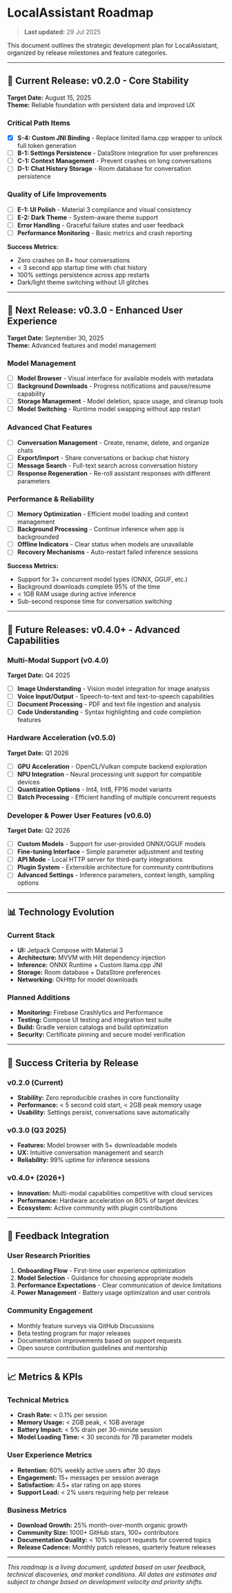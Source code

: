 # LocalAssistant Roadmap

> **Last updated:** 29 Jul 2025

This document outlines the strategic development plan for LocalAssistant, organized by release milestones and feature categories.

---

## 🎯 Current Release: v0.2.0 - Core Stability

**Target Date:** August 15, 2025  
**Theme:** Reliable foundation with persistent data and improved UX

### Critical Path Items
- [x] **S-4: Custom JNI Binding** - Replace limited llama.cpp wrapper to unlock full token generation
- [ ] **B-1: Settings Persistence** - DataStore integration for user preferences 
- [ ] **C-1: Context Management** - Prevent crashes on long conversations
- [ ] **D-1: Chat History Storage** - Room database for conversation persistence

### Quality of Life Improvements  
- [ ] **E-1: UI Polish** - Material 3 compliance and visual consistency
- [ ] **E-2: Dark Theme** - System-aware theme support
- [ ] **Error Handling** - Graceful failure states and user feedback
- [ ] **Performance Monitoring** - Basic metrics and crash reporting

**Success Metrics:**
- Zero crashes on 8+ hour conversations
- < 3 second app startup time with chat history
- 100% settings persistence across app restarts
- Dark/light theme switching without UI glitches

---

## 🚀 Next Release: v0.3.0 - Enhanced User Experience

**Target Date:** September 30, 2025  
**Theme:** Advanced features and model management

### Model Management
- [ ] **Model Browser** - Visual interface for available models with metadata
- [ ] **Background Downloads** - Progress notifications and pause/resume capability  
- [ ] **Storage Management** - Model deletion, space usage, and cleanup tools
- [ ] **Model Switching** - Runtime model swapping without app restart

### Advanced Chat Features
- [ ] **Conversation Management** - Create, rename, delete, and organize chats
- [ ] **Export/Import** - Share conversations or backup chat history
- [ ] **Message Search** - Full-text search across conversation history
- [ ] **Response Regeneration** - Re-roll assistant responses with different parameters

### Performance & Reliability
- [ ] **Memory Optimization** - Efficient model loading and context management
- [ ] **Background Processing** - Continue inference when app is backgrounded
- [ ] **Offline Indicators** - Clear status when models are unavailable
- [ ] **Recovery Mechanisms** - Auto-restart failed inference sessions

**Success Metrics:**
- Support for 3+ concurrent model types (ONNX, GGUF, etc.)
- Background downloads complete 95% of the time
- < 1GB RAM usage during active inference
- Sub-second response time for conversation switching

---

## 🔮 Future Releases: v0.4.0+ - Advanced Capabilities

### Multi-Modal Support (v0.4.0)
**Target Date:** Q4 2025
- [ ] **Image Understanding** - Vision model integration for image analysis
- [ ] **Voice Input/Output** - Speech-to-text and text-to-speech capabilities
- [ ] **Document Processing** - PDF and text file ingestion and analysis
- [ ] **Code Understanding** - Syntax highlighting and code completion features

### Hardware Acceleration (v0.5.0)
**Target Date:** Q1 2026
- [ ] **GPU Acceleration** - OpenCL/Vulkan compute backend exploration
- [ ] **NPU Integration** - Neural processing unit support for compatible devices
- [ ] **Quantization Options** - Int4, Int8, FP16 model variants
- [ ] **Batch Processing** - Efficient handling of multiple concurrent requests

### Developer & Power User Features (v0.6.0)
**Target Date:** Q2 2026
- [ ] **Custom Models** - Support for user-provided ONNX/GGUF models
- [ ] **Fine-tuning Interface** - Simple parameter adjustment and testing
- [ ] **API Mode** - Local HTTP server for third-party integrations
- [ ] **Plugin System** - Extensible architecture for community contributions
- [ ] **Advanced Settings** - Inference parameters, context length, sampling options

---

## 📊 Technology Evolution

### Current Stack
- **UI:** Jetpack Compose with Material 3
- **Architecture:** MVVM with Hilt dependency injection
- **Inference:** ONNX Runtime + Custom llama.cpp JNI
- **Storage:** Room database + DataStore preferences
- **Networking:** OkHttp for model downloads

### Planned Additions
- **Monitoring:** Firebase Crashlytics and Performance
- **Testing:** Compose UI testing and integration test suite
- **Build:** Gradle version catalogs and build optimization
- **Security:** Certificate pinning and secure model verification

---

## 🎯 Success Criteria by Release

### v0.2.0 (Current)
- **Stability:** Zero reproducible crashes in core functionality
- **Performance:** < 5 second cold start, < 2GB peak memory usage
- **Usability:** Settings persist, conversations save automatically

### v0.3.0 (Q3 2025)
- **Features:** Model browser with 5+ downloadable models
- **UX:** Intuitive conversation management and search
- **Reliability:** 99% uptime for inference sessions

### v0.4.0+ (2026+)
- **Innovation:** Multi-modal capabilities competitive with cloud services
- **Performance:** Hardware acceleration on 80% of target devices
- **Ecosystem:** Active community with plugin contributions

---

## 🔄 Feedback Integration

### User Research Priorities
1. **Onboarding Flow** - First-time user experience optimization
2. **Model Selection** - Guidance for choosing appropriate models
3. **Performance Expectations** - Clear communication of device limitations
4. **Power Management** - Battery usage optimization and user controls

### Community Engagement
- Monthly feature surveys via GitHub Discussions
- Beta testing program for major releases
- Documentation improvements based on support requests
- Open source contribution guidelines and mentorship

---

## 📈 Metrics & KPIs

### Technical Metrics
- **Crash Rate:** < 0.1% per session
- **Memory Usage:** < 2GB peak, < 1GB average
- **Battery Impact:** < 5% drain per 30-minute session
- **Model Loading Time:** < 30 seconds for 7B parameter models

### User Experience Metrics
- **Retention:** 60% weekly active users after 30 days
- **Engagement:** 15+ messages per session average
- **Satisfaction:** 4.5+ star rating on app stores
- **Support Load:** < 2% users requiring help per release

### Business Metrics
- **Download Growth:** 25% month-over-month organic growth
- **Community Size:** 1000+ GitHub stars, 100+ contributors
- **Documentation Quality:** < 10% support requests for covered topics
- **Release Cadence:** Monthly patch releases, quarterly feature releases

---

*This roadmap is a living document, updated based on user feedback, technical discoveries, and market conditions. All dates are estimates and subject to change based on development velocity and priority shifts.*